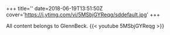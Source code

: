 +++
title=''
date=2018-06-19T13:51:50Z
cover='https://i.ytimg.com/vi/5MSbjGYReqg/sddefault.jpg'
+++

All content belongs to GlennBeck.
{{< youtube 5MSbjGYReqg >}}
